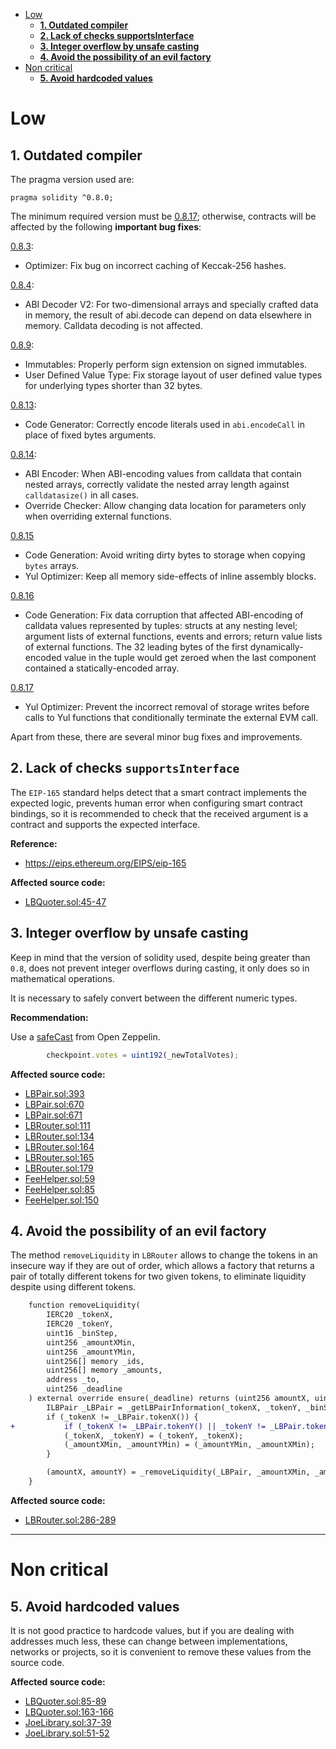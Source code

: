 - [Low](#low)
    - [**1. Outdated compiler**](#1-outdated-compiler)
    - [**2. Lack of checks supportsInterface**](#2-lack-of-checks-supportsinterface)
    - [**3. Integer overflow by unsafe casting**](#3-integer-overflow-by-unsafe-casting)
    - [**4. Avoid the possibility of an evil factory**](#4-avoid-the-possibility-of-an-evil-factory)
- [Non critical](#non-critical)
    - [**5. Avoid hardcoded values**](#5-avoid-hardcoded-values)

# Low

## **1. Outdated compiler**

The pragma version used are:

```
pragma solidity ^0.8.0;
```

The minimum required version must be [0.8.17](https://github.com/ethereum/solidity/releases/tag/v0.8.17); otherwise, contracts will be affected by the following **important bug fixes**:

[0.8.3](https://blog.soliditylang.org/2021/03/23/solidity-0.8.3-release-announcement/):

- Optimizer: Fix bug on incorrect caching of Keccak-256 hashes.

[0.8.4](https://blog.soliditylang.org/2021/04/21/solidity-0.8.4-release-announcement/):

- ABI Decoder V2: For two-dimensional arrays and specially crafted data in memory, the result of abi.decode can depend on data elsewhere in memory. Calldata decoding is not affected.

[0.8.9](https://blog.soliditylang.org/2021/09/29/solidity-0.8.9-release-announcement/):

- Immutables: Properly perform sign extension on signed immutables.
- User Defined Value Type: Fix storage layout of user defined value types for underlying types shorter than 32 bytes.

[0.8.13](https://blog.soliditylang.org/2022/03/16/solidity-0.8.13-release-announcement/):
- Code Generator: Correctly encode literals used in `abi.encodeCall` in place of fixed bytes arguments.

[0.8.14](https://blog.soliditylang.org/2022/05/18/solidity-0.8.14-release-announcement/):

- ABI Encoder: When ABI-encoding values from calldata that contain nested arrays, correctly validate the nested array length against `calldatasize()` in all cases.
- Override Checker: Allow changing data location for parameters only when overriding external functions.

[0.8.15](https://blog.soliditylang.org/2022/06/15/solidity-0.8.15-release-announcement/)

- Code Generation: Avoid writing dirty bytes to storage when copying `bytes` arrays.
- Yul Optimizer: Keep all memory side-effects of inline assembly blocks.

[0.8.16](https://blog.soliditylang.org/2022/08/08/solidity-0.8.16-release-announcement/)

- Code Generation: Fix data corruption that affected ABI-encoding of calldata values represented by tuples: structs at any nesting level; argument lists of external functions, events and errors; return value lists of external functions. The 32 leading bytes of the first dynamically-encoded value in the tuple would get zeroed when the last component contained a statically-encoded array.

[0.8.17](https://blog.soliditylang.org/2022/09/08/solidity-0.8.17-release-announcement/)

- Yul Optimizer: Prevent the incorrect removal of storage writes before calls to Yul functions that conditionally terminate the external EVM call.

Apart from these, there are several minor bug fixes and improvements.

## **2. Lack of checks `supportsInterface`**

The `EIP-165` standard helps detect that a smart contract implements the expected logic, prevents human error when configuring smart contract bindings, so it is recommended to check that the received argument is a contract and supports the expected interface.

**Reference:**

- https://eips.ethereum.org/EIPS/eip-165

**Affected source code:**

- [LBQuoter.sol:45-47](https://github.com/code-423n4/2022-10-traderjoe/blob/79f25d48b907f9d0379dd803fc2abc9c5f57db93/src/LBQuoter.sol#L45-L47)

## **3. Integer overflow by unsafe casting**

Keep in mind that the version of solidity used, despite being greater than `0.8`, does not prevent integer overflows during casting, it only does so in mathematical operations.

It is necessary to safely convert between the different numeric types.

**Recommendation:**

Use a [safeCast](https://docs.openzeppelin.com/contracts/3.x/api/utils#SafeCast) from Open Zeppelin.

```javascript
        checkpoint.votes = uint192(_newTotalVotes);
```

**Affected source code:**

- [LBPair.sol:393](https://github.com/code-423n4/2022-10-traderjoe/blob/79f25d48b907f9d0379dd803fc2abc9c5f57db93/src/LBPair.sol#L393)
- [LBPair.sol:670](https://github.com/code-423n4/2022-10-traderjoe/blob/79f25d48b907f9d0379dd803fc2abc9c5f57db93/src/LBPair.sol#L670)
- [LBPair.sol:671](https://github.com/code-423n4/2022-10-traderjoe/blob/79f25d48b907f9d0379dd803fc2abc9c5f57db93/src/LBPair.sol#L671)
- [LBRouter.sol:111](https://github.com/code-423n4/2022-10-traderjoe/blob/79f25d48b907f9d0379dd803fc2abc9c5f57db93/src/LBRouter.sol#L111)
- [LBRouter.sol:134](https://github.com/code-423n4/2022-10-traderjoe/blob/79f25d48b907f9d0379dd803fc2abc9c5f57db93/src/LBRouter.sol#L134)
- [LBRouter.sol:164](https://github.com/code-423n4/2022-10-traderjoe/blob/79f25d48b907f9d0379dd803fc2abc9c5f57db93/src/LBRouter.sol#L164)
- [LBRouter.sol:165](https://github.com/code-423n4/2022-10-traderjoe/blob/79f25d48b907f9d0379dd803fc2abc9c5f57db93/src/LBRouter.sol#L165)
- [LBRouter.sol:179](https://github.com/code-423n4/2022-10-traderjoe/blob/79f25d48b907f9d0379dd803fc2abc9c5f57db93/src/LBRouter.sol#L179)
- [FeeHelper.sol:59](https://github.com/code-423n4/2022-10-traderjoe/blob/79f25d48b907f9d0379dd803fc2abc9c5f57db93/src/libraries/FeeHelper.sol#L59)
- [FeeHelper.sol:85](https://github.com/code-423n4/2022-10-traderjoe/blob/79f25d48b907f9d0379dd803fc2abc9c5f57db93/src/libraries/FeeHelper.sol#L85)
- [FeeHelper.sol:150](https://github.com/code-423n4/2022-10-traderjoe/blob/79f25d48b907f9d0379dd803fc2abc9c5f57db93/src/libraries/FeeHelper.sol#L150)

## **4. Avoid the possibility of an evil factory**

The method  `removeLiquidity` in `LBRouter` allows to change the tokens in an insecure way if they are out of order, which allows a factory that returns a pair of totally different tokens for two given tokens, to eliminate liquidity despite using different tokens.

```diff
    function removeLiquidity(
        IERC20 _tokenX,
        IERC20 _tokenY,
        uint16 _binStep,
        uint256 _amountXMin,
        uint256 _amountYMin,
        uint256[] memory _ids,
        uint256[] memory _amounts,
        address _to,
        uint256 _deadline
    ) external override ensure(_deadline) returns (uint256 amountX, uint256 amountY) {
        ILBPair _LBPair = _getLBPairInformation(_tokenX, _tokenY, _binStep);
        if (_tokenX != _LBPair.tokenX()) {
+           if (_tokenX != _LBPair.tokenY() || _tokenY != _LBPair.tokenX()) revert();
            (_tokenX, _tokenY) = (_tokenY, _tokenX);
            (_amountXMin, _amountYMin) = (_amountYMin, _amountXMin);
        }

        (amountX, amountY) = _removeLiquidity(_LBPair, _amountXMin, _amountYMin, _ids, _amounts, _to);
    }
```

**Affected source code:**

- [LBRouter.sol:286-289](https://github.com/code-423n4/2022-10-traderjoe/blob/79f25d48b907f9d0379dd803fc2abc9c5f57db93/src/LBRouter.sol#L286-L289)

---

# Non critical

## **5. Avoid hardcoded values**

It is not good practice to hardcode values, but if you are dealing with addresses much less, these can change between implementations, networks or projects, so it is convenient to remove these values from the source code.

**Affected source code:**

- [LBQuoter.sol:85-89](https://github.com/code-423n4/2022-10-traderjoe/blob/79f25d48b907f9d0379dd803fc2abc9c5f57db93/src/LBQuoter.sol#L85-L89)
- [LBQuoter.sol:163-166](https://github.com/code-423n4/2022-10-traderjoe/blob/79f25d48b907f9d0379dd803fc2abc9c5f57db93/src/LBQuoter.sol#L163-L166)
- [JoeLibrary.sol:37-39](https://github.com/code-423n4/2022-10-traderjoe/blob/79f25d48b907f9d0379dd803fc2abc9c5f57db93/src/libraries/JoeLibrary.sol#L37-L39)
- [JoeLibrary.sol:51-52](https://github.com/code-423n4/2022-10-traderjoe/blob/79f25d48b907f9d0379dd803fc2abc9c5f57db93/src/libraries/JoeLibrary.sol#L51-L52)

